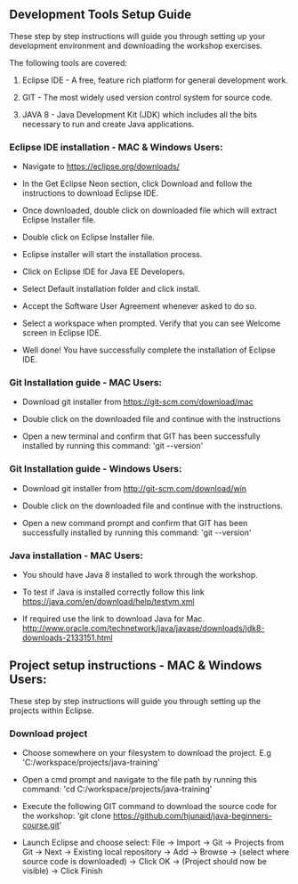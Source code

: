 ## Development Tools Setup Guide

These step by step instructions will guide you through setting up your development environment and downloading the workshop exercises. 

The following tools are covered:

1. Eclipse IDE - A free, feature rich platform for general development work.

2. GIT - The most widely used version control system for source code.

3. JAVA 8 - Java Development Kit (JDK) which includes all the bits necessary to run and create Java applications.

### Eclipse IDE installation - MAC & Windows Users:

* Navigate to https://eclipse.org/downloads/

* In the Get Eclipse Neon section, click Download and follow the instructions to download Eclipse IDE.

* Once downloaded, double click on downloaded file which will extract Eclipse Installer file. 

* Double click on Eclipse Installer file. 

* Eclipse installer will start the installation process. 

* Click on Eclipse IDE for Java EE Developers.

* Select Default installation folder and click install. 

* Accept the Software User Agreement whenever asked to do so. 

* Select a workspace when prompted. Verify that you can see Welcome screen in Eclipse IDE. 

* Well done! You have successfully complete the installation of Eclipse IDE.  

### Git Installation guide  - MAC Users:

* Download git installer from https://git-scm.com/download/mac

* Double click on the downloaded file and continue with the instructions

* Open a new terminal and confirm that GIT has been successfully installed by running this command: 'git --version'

### Git Installation guide - Windows Users:

* Download git installer from http://git-scm.com/download/win

* Double click on the downloaded file and continue with the instructions.

* Open a new command prompt and confirm that GIT has been successfully installed by running this command: 'git --version'

### Java installation - MAC Users: 

* You should have Java 8 installed to work through the workshop.

* To test if Java is installed correctly follow this link https://java.com/en/download/help/testvm.xml

* If required use the link to download Java for Mac.  http://www.oracle.com/technetwork/java/javase/downloads/jdk8-downloads-2133151.html

## Project setup instructions - MAC & Windows Users:

These step by step instructions will guide you through setting up the projects within Eclipse.

### Download project

* Choose somewhere on your filesystem to download the project. E.g 'C:/workspace/projects/java-training'

* Open a cmd prompt and navigate to the file path by running this command: 'cd C:/workspace/projects/java-training'

* Execute the following GIT command to download the source code for the workshop: 'git clone https://github.com/hjunaid/java-beginners-course.git'

* Launch Eclipse and choose select: File -> Import -> Git -> Projects from Git -> Next -> Existing local repository -> Add -> Browse -> (select where source code is downloaded) -> Click OK -> (Project should now be visible) -> Click Finish

